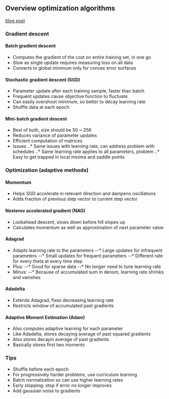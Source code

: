 ## Overview optimization algorithms
[blog post](http://sebastianruder.com/optimizing-gradient-descent/index.html#gradientdescentvariants)

### Gradient descent
#### Batch gradient descent
- Computes the gradient of the cost on entire training set, in one go
- Slow as single update requires measuring loss on all data
- Converts to global minimum only for convex error surfaces

#### Stochastic gradient descent (SGD)
- Parameter update after each training sample, faster than batch
- Frequent updates cause objective function to fluctuate
- Can easily overshoot minimum, so better to decay learning rate
- Shuffle data at each epoch

#### Mini-batch gradient descent
- Best of both, size should be 50 ~ 256
- Reduces variance of parameter updates
- Efficient computation of matrices
- Issues
..* Same issues with learning rate, can address problem with schedules
..* Same learning rate applies to all parameters, problem
..* Easy to get trapped in local minima and saddle points

### Optimization (adaptive methods)
#### Momemtum
- Helps SGD accelerate in relevant direction and dampens oscillations
- Adds fraction of previous step vector to current step vector

#### Nesterov accelerated gradient (NAG)
- Lookahead descent, slows down before hill slopes up
- Calculates momentum as well as approximation of next parameter value

#### Adagrad
- Adapts learning rate to the parameters
--* Large updates for infrequent parameters
--* Small updates for frequent parameters
--* Different rate for every theta at every time step
- Plus:
--* Good for sparse data
--* No longer need to tune learning rate
- Minus:
--* Because of accumulated sum in denom, learning rate shrinks and vanishes

#### Adadelta
- Extends Adagrad, fixes decreasing learning rate
- Restricts window of accumulated past gradients

#### Adaptive Moment Estimation (Adam)
- Also computes adaptive learning for each parameter
- Like Adadelta, stores decaying average of past squared gradients
- Also stores decayin average of past gradients
- Basically stores first two moments

### Tips
- Shuffle before each epoch
- For progressively harder problems, use curriculum learning
- Batch normalization so can use higher learning rates
- Early stopping: stop if error no longer improves
- Add gaussian noise to gradients
